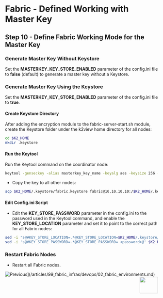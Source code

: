 # Fabric - Defined Working with Master Key

## Step 10 - Define Fabric Working Mode for the Master Key


### Generate Master Key Without Keystore

Set the **MASTERKEY_KEY_STORE_ENABLED** parameter of the config.ini file to **false** (default) to generate a master key without a Keystore. 


### Generate Master Key Using the Keystore
Set the **MASTERKEY_KEY_STORE_ENABLED** parameter of the config.ini file to **true**.

#### Create Keystore Directory 
After adding the encryption module to the fabric-server-start.sh module, create the Keystore folder under the k2view home directory for all nodes:
```bash
cd $K2_HOME
mkdir .keystore
```

#### Run the Keytool
Run the Keytool command on the coordinator node:

~~~bash
keytool -genseckey -alias masterkey_key_name -keyalg aes -keysize 256 -storepass <password> -keystore  $K2_HOME/.keystore/fabric.keystore -storetype JCEKS
~~~

- Copy the key to all other nodes:

~~~bash
scp $K2_HOME/.keystore/fabric.keystore fabric@10.10.10.10:/$K2_HOME/.keystore/
~~~



#### Edit Config.ini Script
- Edit the **KEY_STORE_PASSWORD** parameter in the config.ini to the password used in the Keytool command, and enable the **KEY_STORE_LOCATION** parameter and set it to point to the correct path for all Fabric nodes:

```bash
sed -i "s@#KEY_STORE_LOCATION=.*@KEY_STORE_LOCATION=$K2_HOME/.keystore/fabric.keystore@" $K2_HOME/config/config.ini
sed -i 's@#KEY_STORE_PASSWORD=.*@KEY_STORE_PASSWORD= <password>@' $K2_HOME/config/config.ini
```

### Restart Fabric Nodes
- Restart all Fabric nodes.

![Previous](/articles/images/Previous.png)](/articles/99_fabric_infras/devops/02_fabric_environments.md)[<img align="right" width="60" height="54" src="/articles/images/Next.png">](/articles/99_fabric_infras/devops/04_kafka_hardening.md)

